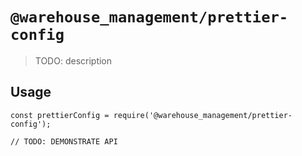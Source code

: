# `@warehouse_management/prettier-config`

> TODO: description

## Usage

```
const prettierConfig = require('@warehouse_management/prettier-config');

// TODO: DEMONSTRATE API
```
